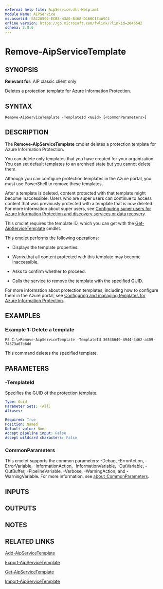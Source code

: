 ```yaml
---
external help file: AipService.dll-Help.xml
Module Name: AIPService
ms.assetid: EAC26502-ECB3-43A0-B468-D166C1E4A9C4
online version: https://go.microsoft.com/fwlink/?linkid=2045542
schema: 2.0.0
---
```


# Remove-AipServiceTemplate

## SYNOPSIS
**Relevant for:** AIP classic client only

Deletes a protection template for Azure Information Protection.

## SYNTAX

```
Remove-AipServiceTemplate -TemplateId <Guid> [<CommonParameters>]
```

## DESCRIPTION
The **Remove-AipServiceTemplate** cmdlet deletes a protection template for Azure Information Protection.

You can delete only templates that you have created for your organization. You can set default templates to an archived state but you cannot delete them.

Although you can configure protection templates in the Azure portal, you must use PowerShell to remove these templates.

After a template is deleted, content protected with that template might become inaccessible. Users who are super users can continue to access content that was previously protected with a template that is now deleted. For more information about super users, see [Configuring super users for Azure Information Protection and discovery services or data recovery](/information-protection/deploy-use/configure-super-users).

This cmdlet requires the template ID, which you can get with the [Get-AipServiceTemplate](./Get-AipServiceTemplate.md) cmdlet.

This cmdlet performs the following operations:

- Displays the template properties.

- Warns that all content protected with this template may become inaccessible.

- Asks to confirm whether to proceed.

- Calls the service to remove the template with the specified GUID.

For more information about protection templates, including how to configure them in the Azure portal, see [Configuring and managing templates for Azure Information Protection](/information-protection/deploy-use/configure-policy-templates).

## EXAMPLES

### Example 1: Delete a template
```
PS C:\>Remove-AipServiceTemplate -TemplateId 36546649-4944-4462-a409-74373a67b6dd
```

This command deletes the specified template.

## PARAMETERS

### -TemplateId
Specifies the GUID of the protection template.

```yaml
Type: Guid
Parameter Sets: (All)
Aliases:

Required: True
Position: Named
Default value: None
Accept pipeline input: False
Accept wildcard characters: False
```

### CommonParameters
This cmdlet supports the common parameters: -Debug, -ErrorAction, -ErrorVariable, -InformationAction, -InformationVariable, -OutVariable, -OutBuffer, -PipelineVariable, -Verbose, -WarningAction, and -WarningVariable. For more information, see [about_CommonParameters](/powershell/module/microsoft.powershell.core/about/about_commonparameters).

## INPUTS

## OUTPUTS

## NOTES

## RELATED LINKS

[Add-AipServiceTemplate](./Add-AipServiceTemplate.md)

[Export-AipServiceTemplate](./Export-AipServiceTemplate.md)

[Get-AipServiceTemplate](./Get-AipServiceTemplate.md)

[Import-AipServiceTemplate](./Import-AipServiceTemplate.md)